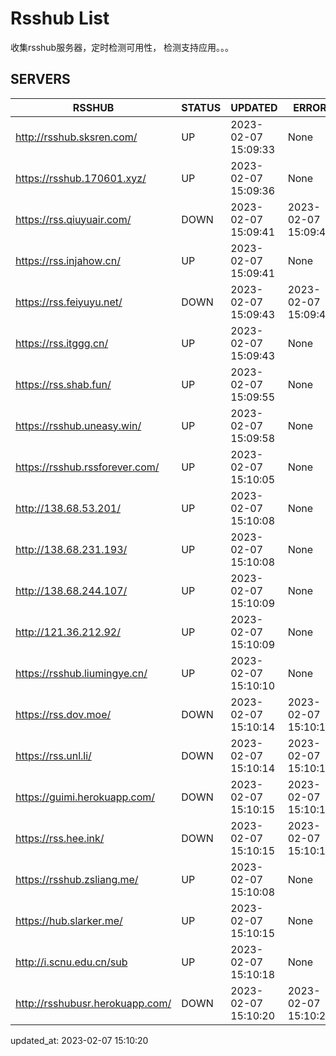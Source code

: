 # Rsshub List

收集rsshub服务器，定时检测可用性， 检测支持应用。。。


## SERVERS

|  RSSHUB   | STATUS  | UPDATED  | ERROR  | TWITTER |  
|  ----  | ----  | ----  | ----  | ---- |  
| http://rsshub.sksren.com/ | UP | 2023-02-07 15:09:33 | None |OK|  
| https://rsshub.170601.xyz/ | UP | 2023-02-07 15:09:36 | None |OK|  
| https://rss.qiuyuair.com/ | DOWN | 2023-02-07 15:09:41 | 2023-02-07 15:09:41 |  
| https://rss.injahow.cn/ | UP | 2023-02-07 15:09:41 | None ||  
| https://rss.feiyuyu.net/ | DOWN | 2023-02-07 15:09:43 | 2023-02-07 15:09:43 |  
| https://rss.itggg.cn/ | UP | 2023-02-07 15:09:43 | None ||  
| https://rss.shab.fun/ | UP | 2023-02-07 15:09:55 | None |OK|  
| https://rsshub.uneasy.win/ | UP | 2023-02-07 15:09:58 | None |OK|  
| https://rsshub.rssforever.com/ | UP | 2023-02-07 15:10:05 | None |OK|  
| http://138.68.53.201/ | UP | 2023-02-07 15:10:08 | None ||  
| http://138.68.231.193/ | UP | 2023-02-07 15:10:08 | None ||  
| http://138.68.244.107/ | UP | 2023-02-07 15:10:09 | None ||  
| http://121.36.212.92/ | UP | 2023-02-07 15:10:09 | None ||  
| https://rsshub.liumingye.cn/ | UP | 2023-02-07 15:10:10 | None |OK|  
| https://rss.dov.moe/ | DOWN | 2023-02-07 15:10:14 | 2023-02-07 15:10:14 |  
| https://rss.unl.li/ | DOWN | 2023-02-07 15:10:14 | 2023-02-07 15:10:14 |  
| https://guimi.herokuapp.com/ | DOWN | 2023-02-07 15:10:15 | 2023-02-07 15:10:15 |  
| https://rss.hee.ink/ | DOWN | 2023-02-07 15:10:15 | 2023-02-07 15:10:15 |  
| https://rsshub.zsliang.me/ | UP | 2023-02-07 15:10:08 | None |OK|  
| https://hub.slarker.me/ | UP | 2023-02-07 15:10:15 | None |OK|  
| http://i.scnu.edu.cn/sub | UP | 2023-02-07 15:10:18 | None ||  
| http://rsshubusr.herokuapp.com/ | DOWN | 2023-02-07 15:10:20 | 2023-02-07 15:10:20 |  
  

updated_at: 2023-02-07 15:10:20  
